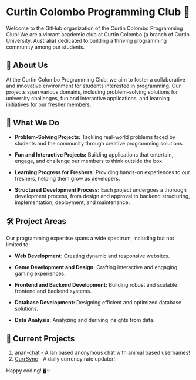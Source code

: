 # Curtin Colombo Programming Club 🚀

Welcome to the GitHub organization of the Curtin Colombo Programming Club! We are a vibrant academic club at Curtin Colombo (a branch of Curtin University, Australia) dedicated to building a thriving programming community among our students.

## 🌟 About Us

At the Curtin Colombo Programming Club, we aim to foster a collaborative and innovative environment for students interested in programming. Our projects span various domains, including problem-solving solutions for university challenges, fun and interactive applications, and learning initiatives for our fresher members.

## 🚀 What We Do

- **Problem-Solving Projects:** Tackling real-world problems faced by students and the community through creative programming solutions.

- **Fun and Interactive Projects:** Building applications that entertain, engage, and challenge our members to think outside the box.

- **Learning Progress for Freshers:** Providing hands-on experiences to our freshers, helping them grow as developers.

- **Structured Development Process:** Each project undergoes a thorough development process, from design and approval to backend structuring, implementation, deployment, and maintenance.

## 🛠️ Project Areas

Our programming expertise spans a wide spectrum, including but not limited to:

- **Web Development:** Creating dynamic and responsive websites.
  
- **Game Development and Design:** Crafting interactive and engaging gaming experiences.

- **Frontend and Backend Development:** Building robust and scalable frontend and backend systems.

- **Database Development:** Designing efficient and optimized database solutions.

- **Data Analysis:** Analyzing and deriving insights from data.

## 🚧 Current Projects

1. [anan-chat](https://github.com/Curtin-Colombo-Programming-Club/anan-chat) - A lan based anonymous chat with animal based usernames!
2. [CurrSync](https://github.com/Curtin-Colombo-Programming-Club/CurrSync) - A daily currency rate updater!
<!--
## 🌐 Connect with Us

- [Club Website](link to club website)
- [LinkedIn](link to LinkedIn page)
- [Twitter](link to Twitter page)

## 🤝 Join Us

If you're a student at Curtin Colombo and passionate about programming, we'd love to have you on board! Connect with us on [our website](link to website) to learn more about our upcoming projects and events.
-->
Happy coding! 🖥️✨
